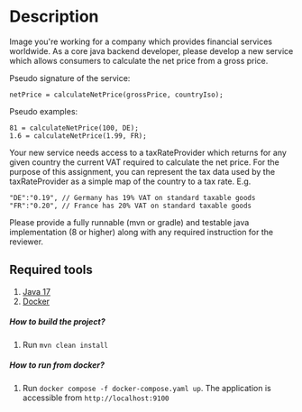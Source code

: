 # Description
Image you're working for a company which provides financial services worldwide.
As a core java backend developer, please develop a new service which allows consumers to
calculate the net price from a gross price.

Pseudo signature of the service:
```
netPrice = calculateNetPrice(grossPrice, countryIso);
```

Pseudo examples:
```
81 = calculateNetPrice(100, DE);
1.6 = calculateNetPrice(1.99, FR);
```

Your new service needs access to a taxRateProvider which returns for any given country the
current VAT required to calculate the net price. For the purpose of this assignment, you can
represent the tax data used by the taxRateProvider as a simple map of the country to a tax rate.
E.g.
```
"DE":"0.19", // Germany has 19% VAT on standard taxable goods
"FR":"0.20", // France has 20% VAT on standard taxable goods
```

Please provide a fully runnable (mvn or gradle) and testable java implementation (8 or higher)
along with any required instruction for the reviewer.

## Required tools

1. [Java 17](https://adoptopenjdk.net/)
2. [Docker](https://www.docker.com/products/docker-desktop/)
##### How to build the project?
1. Run `mvn clean install`

##### How to run from docker?
1. Run `docker compose -f docker-compose.yaml up`. The application is accessible from `http://localhost:9100`